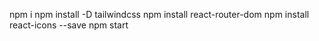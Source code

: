 npm i
npm install -D tailwindcss
npm install react-router-dom
npm install react-icons --save
npm start
